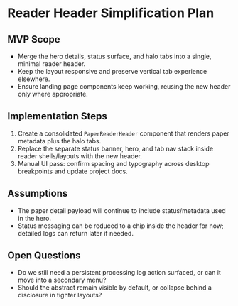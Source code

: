 # Reader Header Simplification Plan

## MVP Scope
- Merge the hero details, status surface, and halo tabs into a single, minimal reader header.
- Keep the layout responsive and preserve vertical tab experience elsewhere.
- Ensure landing page components keep working, reusing the new header only where appropriate.

## Implementation Steps
1. Create a consolidated `PaperReaderHeader` component that renders paper metadata plus the halo tabs.
2. Replace the separate status banner, hero, and tab nav stack inside reader shells/layouts with the new header.
3. Manual UI pass: confirm spacing and typography across desktop breakpoints and update project docs.

## Assumptions
- The paper detail payload will continue to include status/metadata used in the hero.
- Status messaging can be reduced to a chip inside the header for now; detailed logs can return later if needed.

## Open Questions
- Do we still need a persistent processing log action surfaced, or can it move into a secondary menu?
- Should the abstract remain visible by default, or collapse behind a disclosure in tighter layouts?
